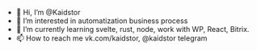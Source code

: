 - 👋 Hi, I’m @Kaidstor
- 👀 I’m interested in automatization business process
- 🌱 I’m currently learning svelte, rust, node, work with WP, React, Bitrix.
- 📫 How to reach me vk.com/kaidstor, @kaidstor telegram
